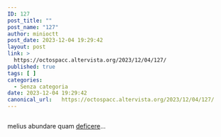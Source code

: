 ```yaml
---
ID: 127
post_title: ""
post_name: "127"
author: minioctt
post_date: 2023-12-04 19:29:42
layout: post
link: >
  https://octospacc.altervista.org/2023/12/04/127/
published: true
tags: [ ]
categories:
  - Senza categoria
date: 2023-12-04 19:29:42
canonical_url:   https://octospacc.altervista.org/2023/12/04/127/
---
```

<!-- wp:image {"id":128,"sizeSlug":"large","linkDestination":"none"} -->
<figure class="wp-block-image size-large"><img src="https://octospacc.altervista.org/wp-content/uploads/2023/12/Screenshot_20231204-192503_Telegram_X-960x943.png" alt="" class="wp-image-128"/></figure>
<!-- /wp:image -->

<!-- wp:paragraph -->
<p>melius abundare quam <a href="https://t.me/OpenTelegramItalia/810656">deficere</a>...</p>
<!-- /wp:paragraph -->